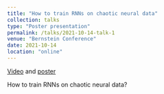 ```yaml
---
title: "How to train RNNs on chaotic neural data"
collection: talks
type: "Poster presentation"
permalink: /talks/2021-10-14-talk-1
venue: "Bernstein Conference"
date: 2021-10-14
location: "online"
---
```


[Video](./../files/BN_posterAndVideo/7_mikhaeil_video.mp4) and [poster](./../files/BN_posterAndVideo/7_mikhaeil_poster.pdf)

How to train RNNs on chaotic neural data?

